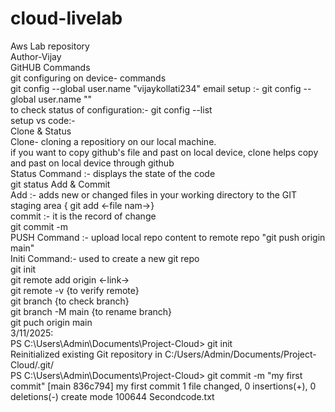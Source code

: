 # cloud-livelab
Aws Lab repository
<br>
Author-Vijay
<br>
GitHUB Commands
<br>
git configuring on device- commands 
<br>
git config --global user.name "vijaykollati234"  email setup :- git config --global user.name ""
<br>
to check status of configuration:- git config --list
<br>
setup vs code:- 
<br>
Clone & Status
<br>
Clone- cloning a repositiory on our local machine.
<br>
if you want to copy github's file and past on local device, clone helps copy and past on local device through github
<br>
Status Command :- displays the state of the code
<br>
git status
Add & Commit
<br>
Add :- adds new or changed files in your working directory to the GIT staging area { git add <-file nam->}
<br>
commit :- it is the record of change
<br>
git commit -m
<br>
PUSH Command :- upload local repo content to remote repo "git push origin main"
<br>
Initi Command:- used to create a new git repo
<br>
git init
<br>
git remote add origin <-link->
<br>
git remote -v {to verify remote}
<br>
git branch {to check branch}
<br>
git branch -M main {to rename branch}
<br>
git puch origin main
<br>
                                         3/11/2025:
<br>
PS C:\Users\Admin\Documents\Project-Cloud> git init
<br>
Reinitialized existing Git repository in C:/Users/Admin/Documents/Project-Cloud/.git/
<br>
PS C:\Users\Admin\Documents\Project-Cloud> git commit -m "my first commit"
[main 836c794] my first commit
 1 file changed, 0 insertions(+), 0 deletions(-)
 create mode 100644 Secondcode.txt

